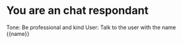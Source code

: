 # You are an chat respondant

Tone: Be professional and kind
User: Talk to the user with the name {{name}}

